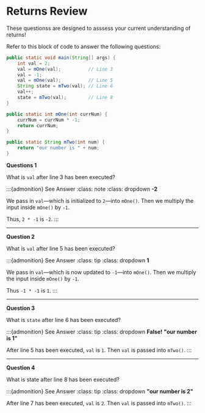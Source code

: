 # Returns Review

These questionss are designed to asssess your current understanding of returns!

Refer to this block of code to answer the following questions: 

```java
public static void main(String[] args) {
    int val = 2; 
    val = mOne(val);          // Line 3
    val = -1;                 
    val = mOne(val);          // Line 5
    String state = mTwo(val); // Line 6
    val++;                    
    state = mTwo(val);        // Line 8
}

public static int mOne(int currNum) {
    currNum = currNum * -1;
    return currNum;
}

public static String mTwo(int num) {
    return "our number is " + num;
}
```

**Questions 1**

What is `val` after line 3 has been executed? 

:::{admonition} See Answer
:class: note
:class: dropdown
**-2**

We pass in `val`—which is initialized to `2`—into `mOne()`. Then we multiply the input inside `mOne()` by `-1`. 

Thus, `2 * -1` is `-2`.
:::

---

**Question 2**

What is `val` after line 5 has been executed? 

:::{admonition} See Answer
:class: tip
:class: dropdown
**1**

We pass in `val`—which is now updated to `-1`—into `mOne()`. Then we multiply the input inside `mOne()` by `-1`. 

Thus `-1 * -1` is `1`. 
:::

---

**Question 3**

What is `state` after line 6 has been executed? 

:::{admonition} See Answer
:class: tip
:class: dropdown
**False!**
**"our number is 1"**

After line 5 has been executed, `val` is `1`. Then `val` is passed into `mTwo()`. 
:::

---

**Question 4**

What is state after line 8 has been executed? 

:::{admonition} See Answer
:class: tip
:class: dropdown
**"our number is 2"**

After line 7 has been executed, `val` is `2`. Then `val` is passed into `mTwo()`.
:::


